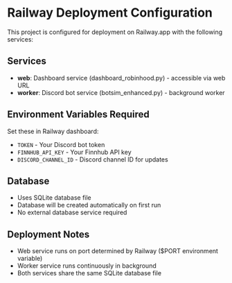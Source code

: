 # Railway Deployment Configuration

This project is configured for deployment on Railway.app with the following services:

## Services
- **web**: Dashboard service (dashboard_robinhood.py) - accessible via web URL
- **worker**: Discord bot service (botsim_enhanced.py) - background worker

## Environment Variables Required
Set these in Railway dashboard:
- `TOKEN` - Your Discord bot token
- `FINNHUB_API_KEY` - Your Finnhub API key
- `DISCORD_CHANNEL_ID` - Discord channel ID for updates

## Database
- Uses SQLite database file
- Database will be created automatically on first run
- No external database service required

## Deployment Notes
- Web service runs on port determined by Railway ($PORT environment variable)
- Worker service runs continuously in background
- Both services share the same SQLite database file
